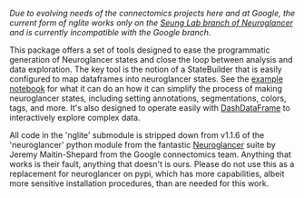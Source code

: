 *Due to evolving needs of the connectomics projects here and at Google, the current form of nglite works only on the [Seung Lab branch of Neuroglancer](https://github.com/seung-lab/neuroglancer) and is currently incompatible with the Google branch.*

This package offers a set of tools designed to ease the programmatic generation of Neuroglancer states and close the loop between analysis and data exploration. The key tool is the notion of a StateBuilder that is easily configured to map dataframes into neuroglancer states. See the [example notebook](https://github.com/seung-lab/NeuroglancerAnnotationUI/blob/master/examples/statebuilder_examples.ipynb) for what it can do an how it can simplify the process of making neuroglancer states, including setting annotations, segmentations, colors, tags, and more. It's also designed to operate easily with [DashDataFrame](https://github.com/AllenInstitute/DashDataFrame) to interactively explore complex data.

All code in the 'nglite' submodule is stripped down from v1.1.6 of the 'neuroglancer' python module from the fantastic [Neuroglancer](https://github.com/google/neuroglancer) suite by Jeremy Maitin-Shepard from the Google connectomics team. Anything that works is their fault, anything that doesn't is ours. Please do not use this as a replacement for neuroglancer on pypi, which has more capabilities, albeit more sensitive installation procedures, than are needed for this work.
